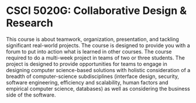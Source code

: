 # CSCI 5020G: Collaborative Design & Research 
This course is about teamwork, organization, presentation, and tackling significant real-world projects. The course is designed to provide you with a forum to put into action what is learned in other courses. The course required to do a multi-week project in teams of two or three students. The project is designed to provide opportunities for teams to engage in designing computer science-based solutions with holistic consideration of a breadth of computer-science subdisciplines (interface design, security, software engineering, efficiency and scalability, human factors and empirical computer science, databases) as well as considering the business side of the software. 
 
